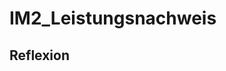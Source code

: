 <!-- Markdown cheatsheet für Details. Ansicht wie README auf GitHub aussieht. -->
# IM2_Leistungsnachweis
## Reflexion 

